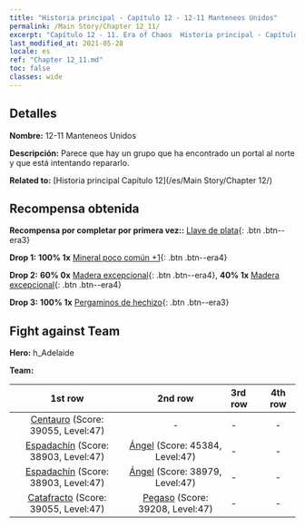 ```yaml
---
title: "Historia principal - Capítulo 12 - 12-11 Manteneos Unidos"
permalink: /Main Story/Chapter 12_11/
excerpt: "Capítulo 12 - 11. Era of Chaos  Historia principal - Capítulo 12_11. 12-11 Manteneos Unidos"
last_modified_at: 2021-05-28
locale: es
ref: "Chapter 12_11.md"
toc: false
classes: wide
---
```


## Detalles

 **Nombre:** 12-11 Manteneos Unidos

 **Descripción:** Parece que hay un grupo que ha encontrado un portal al norte y que está intentando repararlo.

 **Related to:** [Historia principal Capítulo 12](/es/Main Story/Chapter 12/)

## Recompensa obtenida

 **Recompensa por completar por primera vez::** [Llave de plata](/ItemsES/con_693/){: .btn .btn--era3}

 **Drop 1:** **100% 1x** [Mineral poco común +1](/ItemsES/mat_40/){: .btn .btn--era4}

 **Drop 2:** **60% 0x** [Madera excepcional](/ItemsES/mat_34/){: .btn .btn--era4}, **40% 1x** [Madera excepcional](/ItemsES/mat_34/){: .btn .btn--era4}

 **Drop 3:** **100% 1x** [Pergaminos de hechizo](/ItemsES/con_694/){: .btn .btn--era3}


## Fight against Team
 **Hero:** h_Adelaide

 **Team:**


  | 1st row | 2nd row | 3rd row | 4th row |
  |:----:|:----:|:----|:----:|
  | [Centauro](/es/units/Centaur/) (Score: 39055, Level:47)  | - | - | - |
  | [Espadachín](/es/units/Swordsman/) (Score: 38903, Level:47)  | [Ángel](/es/units/Angel/) (Score: 45384, Level:47)  | - | - |
  | [Espadachín](/es/units/Swordsman/) (Score: 38903, Level:47)  | [Ángel](/es/units/Angel/) (Score: 38979, Level:47)  | - | - |
  | [Catafracto](/es/units/Cavalier/) (Score: 39055, Level:47)  | [Pegaso](/es/units/Pegasus/) (Score: 39208, Level:47)  | - | - |


